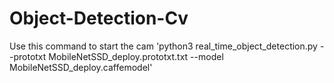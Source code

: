 # Object-Detection-Cv

Use this command to start the cam
'python3 real_time_object_detection.py --prototxt MobileNetSSD_deploy.prototxt.txt --model MobileNetSSD_deploy.caffemodel'
